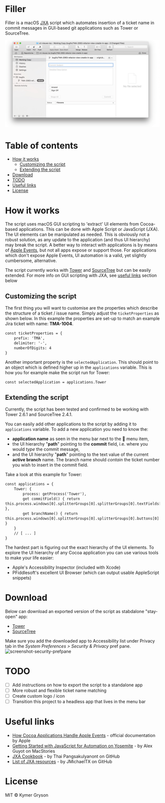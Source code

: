 # Filler
Filler is a macOS [JXA](https://developer.apple.com/library/content/releasenotes/InterapplicationCommunication/RN-JavaScriptForAutomation/Articles/Introduction.html) script which automates insertion of a ticket name in commit messages in GUI-based git applications such as Tower or SourceTree.

![tower-demo](readme-assets/demo-tower.gif)

# Table of contents

<!-- START doctoc generated TOC please keep comment here to allow auto update -->


- [How it works](#how-it-works)
  - [Customizing the script](#customizing-the-script)
  - [Extending the script](#extending-the-script)
- [Download](#download)
- [TODO](#todo)
- [Useful links](#useful-links)
- [License](#license)

<!-- END doctoc generated TOC please keep comment here to allow auto update -->


# How it works

The script uses macOS GUI scripting to 'extract' UI elements from Cocoa-based applications. This can be done with Apple Script or JavaScript (JXA). The UI elements can be manipulated as needed. This is obviously not a robust solution, as any update to the application (and thus UI hierarchy) may break the script. A better way to interact with applications is by means of [Apple Events](https://developer.apple.com/library/content/documentation/Cocoa/Conceptual/ScriptableCocoaApplications/SApps_handle_AEs/SAppsHandleAEs.html), but not all apps expose or support those. For applications which don't expose Apple Events, UI automation is a valid, yet slightly cumbersome, alternative.

The script currently works with [Tower](https://www.git-tower.com/mac/) and [SourceTree](https://www.sourcetreeapp.com) but can be easily extended. For more info on GUI scripting with JXA, see [useful links](#useful-links) section below

## Customizing the script

The first thing you will want to customise are the properties which describe the structure of a ticket / issue name. Simply adjust the `ticketProperties` as shown below. In this example the properties are set-up to match an example Jira ticket with name: **TMA-1004**.  

```
const ticketProperties = {
	prefix: 'TMA',
	delimiter: '-',
	numberOfDigits: 4
}
```

Another important property is the `selectedApplication`. This should point to an object which is defined higher up in the `applications` variable. This is how you for example make the script run for Tower:

```
const selectedApplication = applications.Tower
```

## Extending the script

Currently, the script has been tested and confirmed to be working with Tower 2.6.1 and SourceTree 2.4.1.

You can easily add other applications to the script by adding it to `applications` variable. To add a new application you need to know the:

- **application name** as seen in the menu bar next to the  menu item,
- the UI hierarchy "**path**" pointing to the **commit** field, i.e. where you would *type* the commit message,
- and the UI hierarchy "**path**" pointing to the text value of the current **active branch** name. The branch name should *contain* the ticket number you wish to insert in the commit field.

Take a look at this example for Tower:

```
const applications = {
	Tower: {
		process: getProcess('Tower'),
		get commitField() { return this.process.windows[0].splitterGroups[0].splitterGroups[0].textFields[1] },
		get branchName() { return this.process.windows[0].splitterGroups[0].splitterGroups[0].buttons[0].title() }
	}
	// [ ... ]
}
```

The hardest part is figuring out the exact hierarchy of the UI elements. To explore the UI hierarchy of any Cocoa application you can use various tools to make your life easier:

- Apple's Accessibility Inspector (included with Xcode)
- PFiddlesoft's excellent UI Browser (which can output usable AppleScript snippets)


# Download

Below can download an exported version of the script as stabdalone "stay-open" app:

- [Tower](https://github.com/Kymer/Filler/raw/master/builds/Tower%20Helper.app.zip)
- [SourceTree](https://github.com/Kymer/Filler/raw/master/builds/SourceTree%20Helper.app.zip)


Make sure you add the downloaded app to Accessibility list under Privacy tab in the *System Preferences > Security & Privacy* pref pane.![screenshot-security-prefpane](/Users/kymer/Developer/Personal/Filler/readme-assets/screenshot-security-prefpane.png)

# TODO

- [ ] Add instructions on how to export the script to a standalone app
- [ ] More robust and flexible ticket name matching
- [ ] Create custom logo / icon
- [ ] Transition this project to a headless app that lives in the menu bar

# Useful links
- [How Cocoa Applications Handle Apple Events](https://developer.apple.com/library/content/documentation/Cocoa/Conceptual/ScriptableCocoaApplications/SApps_handle_AEs/SAppsHandleAEs.html) - official documentation by Apple
- [Getting Started with JavaScript for Automation on Yosemite](https://www.macstories.net/tutorials/getting-started-with-javascript-for-automation-on-yosemite/) - by Alex Guyot on MacStories
- [JXA Cookbook](https://github.com/dtinth/JXA-Cookbook/wiki) - by Thai Pangsakulyanont on GitHub
- [List of JXA resources](https://gist.github.com/JMichaelTX/d29adaa18088572ce6d4) - by JMichaelTX on GitHub

# License

MIT © Kymer Gryson
